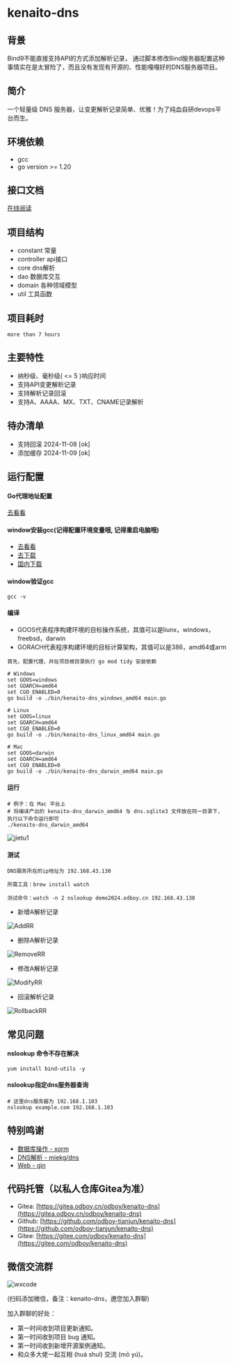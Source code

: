 # kenaito-dns

## 背景

Bind9不能直接支持API的方式添加解析记录， 通过脚本修改Bind服务器配置这种事情实在是太冒险了，而且没有发现有开源的、性能嘎嘎好的DNS服务器项目。

## 简介

一个轻量级 DNS 服务器，让变更解析记录简单、优雅！为了纯血自研devops平台而生。

## 环境依赖

- gcc
- go version >= 1.20

## 接口文档

[在线阅读](https://oss.odboy.cn/blog/files/onlinedoc/kenaito-dns/index.html)

## 项目结构

- constant 常量
- controller api接口
- core dns解析
- dao 数据库交互
- domain 各种领域模型
- util 工具函数

## 项目耗时

``
more than 7 hours
``

## 主要特性

- 纳秒级、毫秒级( <= 5 )响应时间
- 支持API变更解析记录
- 支持解析记录回滚
- 支持A、AAAA、MX、TXT、CNAME记录解析

## 待办清单

- 支持回滚 2024-11-08 [ok]
- 添加缓存 2024-11-09 [ok]

## 运行配置

#### Go代理地址配置

[去看看](https://blog.odboy.cn/go%E5%85%A8%E5%B1%80%E9%85%8D%E7%BD%AE%E5%9B%BD%E5%86%85%E6%BA%90-by-odboy/)

#### window安装gcc(记得配置环境变量哦, 记得重启电脑哦)

- [去看看](https://github.com/niXman/mingw-builds-binaries/releases)
- [去下载](https://github.com/niXman/mingw-builds-binaries/releases/download/14.2.0-rt_v12-rev0/x86_64-14.2.0-release-posix-seh-msvcrt-rt_v12-rev0.7z)
- [国内下载](https://oss.odboy.cn/blog/files/windows-gcc/x86_64-14.2.0-release-posix-seh-msvcrt-rt_v12-rev0.7z)

#### window验证gcc

```shell
gcc -v
```

#### 编译

- GOOS代表程序构建环境的目标操作系统，其值可以是liunx，windows，freebsd，darwin
- GORACH代表程序构建环境的目标计算架构，其值可以是386，amd64或arm

```text
首先，配置代理，并在项目根目录执行 go mod tidy 安装依赖
```

```shell
# Windows
set GOOS=windows
set GOARCH=amd64
set CGO_ENABLED=0
go build -o ./bin/kenaito-dns_windows_amd64 main.go
```

```shell
# Linux
set GOOS=linux
set GOARCH=amd64
set CGO_ENABLED=0
go build -o ./bin/kenaito-dns_linux_amd64 main.go
```

```shell
# Mac
set GOOS=darwin
set GOARCH=amd64
set CGO_ENABLED=0
go build -o ./bin/kenaito-dns_darwin_amd64 main.go
```

#### 运行

```shell
# 例子：在 Mac 平台上
# 将编译产出的 kenaito-dns_darwin_amd64 与 dns.sqlite3 文件放在同一目录下， 执行以下命令运行即可
./kenaito-dns_darwin_amd64
```

![jietu1](https://oss.odboy.cn/blog/files/onlinedoc/kenaito-dns/jietu1.png)

#### 测试

```text
DNS服务所在的ip地址为 192.168.43.130

所需工具：brew install watch

测试命令：watch -n 2 nslookup demo2024.odboy.cn 192.168.43.130
```

- 新增A解析记录

![AddRR](https://oss.odboy.cn/blog/files/onlinedoc/kenaito-dns/AddRR.gif)

- 删除A解析记录

![RemoveRR](https://oss.odboy.cn/blog/files/onlinedoc/kenaito-dns/RemoveRR1.gif)

- 修改A解析记录

![ModifyRR](https://oss.odboy.cn/blog/files/onlinedoc/kenaito-dns/ModifyRR1.gif)

- 回滚解析记录

![RollbackRR](https://oss.odboy.cn/blog/files/onlinedoc/kenaito-dns/RollbackRR1.gif)

## 常见问题

#### nslookup 命令不存在解决

```shell
yum install bind-utils -y
```

#### nslookup指定dns服务器查询

```shell
# 这里dns服务器为 192.168.1.103
nslookup example.com 192.168.1.103
```

## 特别鸣谢

- [数据库操作 - xorm](http://xorm.topgoer.com/)
- [DNS解析 - miekg/dns](https://github.com/miekg/dns)
- [Web - gin](https://gin-gonic.com/zh-cn/docs/quickstart/)

## 代码托管（以私人仓库Gitea为准）

- Gitea: [https://gitea.odboy.cn/odboy/kenaito-dns](https://gitea.odboy.cn/odboy/kenaito-dns)
- Github: [https://github.com/odboy-tianjun/kenaito-dns](https://github.com/odboy-tianjun/kenaito-dns)
- Gitee: [https://gitee.com/odboy/kenaito-dns](https://gitee.com/odboy/kenaito-dns)

## 微信交流群

![wxcode](https://oss.odboy.cn/blog/files/userinfo/MyWxCode.png)

(扫码添加微信，备注：kenaito-dns，邀您加入群聊)

加入群聊的好处：

- 第一时间收到项目更新通知。
- 第一时间收到项目 bug 通知。
- 第一时间收到新增开源案例通知。
- 和众多大佬一起互相 (huá shuǐ) 交流 (mō yú)。